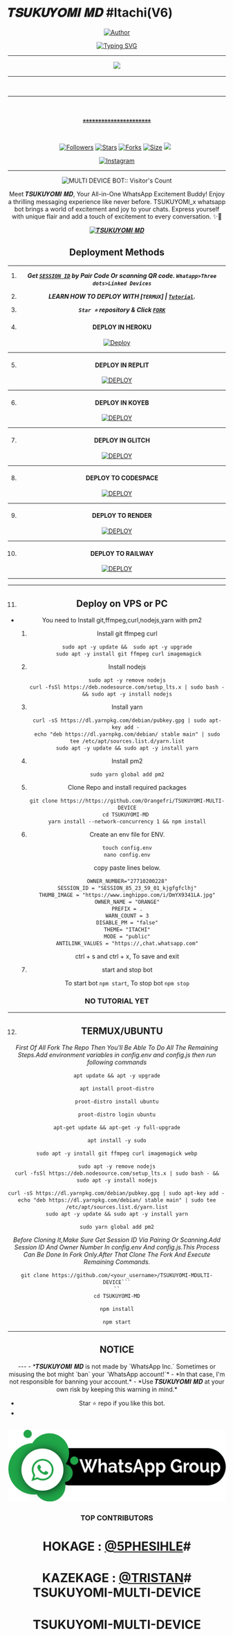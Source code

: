 # 𝑻𝑺𝑼𝑲𝑼𝒀𝑶𝑴𝑰 𝑴𝑫    #Itachi(V6)
<p align="center">
<a href="https://github.com/Orangefri/TSUKUYOMI-MULTI-DEVICE"><img title="Author" src="https://files.catbox.moe/qf4ipv.jpg?style=for-the-badge&logo=github"></a>


<div align="center">
<a href="https://youtube.com/@hoekagetech?si=NLKL8ZSZwGL2Gjmj/"><img src="https://readme-typing-svg.demolab.com?font=Ribeye&size=50&pause=1000&color=G0B1&center=true&width=910&height=100&lines=Don't+Forget+To+Subscribe;my+YouTube+Channel;PROGRAM+By+Orange+Fri" alt="Typing SVG" /></a>
  

----------

<a><img src='https://i.imgur.com/LyHic3i.gif'/></a>

-------

 <p align="center">
  <a href="#"><img src="http://readme-typing-svg.herokuapp.com?color=00008B&center=true&vCenter=true&multiline=false&lines=`INFINITE+-+TSUKUYOMI+-+MD+WHATSAPP+BOT`" alt="">

------------


<br>

`❀❀❀❀❀❀❀❀❀❀❀❀❀❀❀❀❀❀❀❀❀❀`

<br>

  <p align="center">
<a href="https://github.com/Orangefri/TSUKUYOMI-MULTI-DEVICE/followers"><img title="Followers" src="https://img.shields.io/github/followers/TSUKUYOMI?color=blue&style=flat-square"></a>
<a href="https://github.com/Orangefri/TSUKUYOMI-MULTI-DEVICE/stargazers/"><img title="Stars" src="https://img.shields.io/github/stars/Orangefri/TSUKUYOMI-MD?color=blue&style=flat-square"></a>
<a href="https://github.com/Orangefri/TSUKUYOMI-MULTI-DEVICE/network/members"><img title="Forks" src="https://img.shields.io/github/forks/https://github.com/Orangefri/TSUKUYOMI-MD?color=blue&style=flat-square"></a>
<a href="https://github.com/Orangefri/TSUKUYOMI-MULTI-DEVICE/"><img title="Size" src="https://github.com/Orangefri/TSUKUYOMI-MULTI-DEVICE?style=flat-square&color=green"></a>
<a href="https://github.com/Orangefri/TSUKUYOMI-MULTI-DEVICE/graphs/commit-activity"><img height="20" src="https://img.shields.io/badge/Maintained%3F-yes-green.svg"></a>&nbsp;&nbsp;
</p>
<p align='center'>
</p>
   
<p align="center">

  <a aria-label="Join our chats" href="https://www.instagram.com/tsukuyomi_md/profilecard/?igsh=ajRoZTNrbzU3MjNu" target="_blank">
    <img alt="Instagram" src="https://img.shields.io/badge/Follow-25D366?style=for-the-badge&logo=instagram&logoColor=white" />
  </a>
 

---


 <p align="center"><img src="https://profile-counter.glitch.me/{TSUKUYOMI-MD}/count.svg" alt="MULTI DEVICE BOT:: Visitor's Count" old_src="https://profile-counter.glitch.me/{MULTI DEVICE BOT}/count.svg" /></p>


  <p align="center"> Meet 𝑻𝑺𝑼𝑲𝑼𝒀𝑶𝑴𝑰 𝑴𝑫, Your All-in-One WhatsApp Excitement Buddy! Enjoy a thrilling messaging experience like never before. TSUKUYOMI_x whatsapp bot brings a world of excitement and joy to your chats. Express yourself with unique flair and add a touch of excitement to every conversation. ✨🤖 </p
  
  <a href="https://github.com/Orangefri/TSUKUYOMI-MULTI-DEVICE/fork"><img title="𝑻𝑺𝑼𝑲𝑼𝒀𝑶𝑴𝑰 𝑴𝑫" src="https://img.shields.io/badge/FORK-𝑻𝑺𝑼𝑲𝑼𝒀𝑶𝑴𝑰 𝑴𝑫-h?color=red&style=for-the-badge&logo=stackshare"></a>


 

 
## Deployment Methods
---

1. ***Get [`SESSION ID`](https://suhail-md-vtsf.onrender.com/)  by Pair Code Or scanning QR code. `Whatapp>Three dots>Linked Devices`***

5.  ***LEARN HOW TO DEPLOY WITH [`TERMUX`] | [`Tutorial`](https://youtube.com/@hoekagetech).***
6.  ***`Star ⭐` repository & Click [`FORK`](https://github.com/Orangefri/TSUKUYOMI-MULTI-DEVICE)***
   
7.  #### DEPLOY IN HEROKU 

[![Deploy](https://www.herokucdn.com/deploy/button.svg)](https://heroku.com/deploy?template=new)

--------
5.  #### DEPLOY IN REPLIT

   <a href='https://replit.com/@luthermikasa/TSUKUYOMI-MD?v=1' target="_blank"><img alt='DEPLOY' src='https://img.shields.io/badge/-REPLIT-orange?style=for-the-badge&logo=replit&logoColor=white'/></a>

--------
6.  #### DEPLOY IN KOYEB

<a href='https://app.koyeb.com/auth/signin' target="_blank"><img alt='DEPLOY' src='https://img.shields.io/badge/-KOYEB-blue?style=for-the-badge&logo=koyeb&logoColor=white'/></a>

--------
7.  #### DEPLOY IN GLITCH

<a href='https://glitch.com/signup' target="_blank"><img alt='DEPLOY' src='https://img.shields.io/badge/GLITCH-h?color=pink&style=for-the-badge&logo=glitch'/></a></p>

--------

8.  #### DEPLOY TO CODESPACE

<a href='https://github.com/codespaces/new' target="_blank"><img alt='DEPLOY' src='https://img.shields.io/badge/CODESPACE-h?color=navy&style=for-the-badge&logo=visualstudiocode'/></a></p>

--------

9. #### DEPLOY TO RENDER

<a href='https://dashboard.render.com' target="_blank"><img alt='DEPLOY' src='https://img.shields.io/badge/RENDER-h?color=maroon&style=for-the-badge&logo=render'/></a></p>

--------
10. #### DEPLOY TO RAILWAY

<a href='https://railway.app/new' target="_blank"><img alt='DEPLOY' src='https://img.shields.io/badge/RAILWAY-h?color=black&style=for-the-badge&logo=railway'/></a></p>

--------


---

11. ## Deploy on VPS or PC
- You need to Install git,ffmpeg,curl,nodejs,yarn with pm2 
   1. Install git ffmpeg curl 
      ``` 
       sudo apt -y update &&  sudo apt -y upgrade 
       sudo apt -y install git ffmpeg curl imagemagick
      ``` 
   2. Install nodejs  
      ```   
      sudo apt -y remove nodejs
      curl -fsSl https://deb.nodesource.com/setup_lts.x | sudo bash - && sudo apt -y install nodejs
      ```
  
   3. Install yarn
      ```
      curl -sS https://dl.yarnpkg.com/debian/pubkey.gpg | sudo apt-key add - 
      echo "deb https://dl.yarnpkg.com/debian/ stable main" | sudo tee /etc/apt/sources.list.d/yarn.list
      sudo apt -y update && sudo apt -y install yarn
      ```  
  
   4. Install pm2
      ```
      sudo yarn global add pm2
      ```
  
   5. Clone Repo and install required packages
      ```
      git clone https://https://github.com/Orangefri/TSUKUYOMI-MULTI-DEVICE
      cd TSUKUYOMI-MD 
      yarn install --network-concurrency 1 && npm install
      ```

   6. Create an env file for ENV. 
      ```
      touch config.env
      nano config.env
      ```
      copy paste lines below.

      ```
      OWNER_NUMBER="27710200228"
      SESSION_ID = "SESSION_85_23_59_01_kjgfgfclhj"
      THUMB_IMAGE = "https://www.imghippo.com/i/DmYX9341LA.jpg"
      OWNER_NAME = "ORANGE"
      PREFIX = .
      WARN_COUNT = 3
      DISABLE_PM = "false"
      THEME= "ITACHI"
      MODE = "public"
      ANTILINK_VALUES = "https://,chat.whatsapp.com"
      
      ```
      ctrl + s and ctrl + x, To save and exit

   7. start and stop bot
 
      To start bot ``` npm start ```,
      To stop bot ``` npm stop ```

### NO TUTORIAL YET

-------

12.   ## TERMUX/UBUNTU
_First Of All Fork The Repo Then You'll Be Able To Do All The Remaining Steps.Add environment variables in config.env and config.js then run
following commands_
```
apt update && apt -y upgrade
```
```
apt install proot-distro
```
```
proot-distro install ubuntu
```
```
proot-distro login ubuntu
```
```
apt-get update && apt-get -y full-upgrade
```
```
apt install -y sudo
```
```
sudo apt -y install git ffmpeg curl imagemagick webp
```
```
sudo apt -y remove nodejs
curl -fsSl https://deb.nodesource.com/setup_lts.x | sudo bash - && sudo apt -y install nodejs
```
```
curl -sS https://dl.yarnpkg.com/debian/pubkey.gpg | sudo apt-key add - 
echo "deb https://dl.yarnpkg.com/debian/ stable main" | sudo tee /etc/apt/sources.list.d/yarn.list
sudo apt -y update && sudo apt -y install yarn
```
```
sudo yarn global add pm2
```
_Before Cloning It,Make Sure Get Session ID Via Pairing Or Scanning.Add Session ID And Owner Number In config.env And config.js.This Process Can Be Done In Fork Only.After That Clone The Fork And Execute Remaining Commands._

```
git clone https://github.com/<your_username>/TSUKUYOMI-MDULTI-DEVICE```
``
cd TSUKUYOMI-MD
```
```
npm install
```
```
npm start
```
  
 ---
 
<h2 align="center">  NOTICE </h2>
---
- *𝑻𝑺𝑼𝑲𝑼𝒀𝑶𝑴𝑰 𝑴𝑫 is not made by `WhatsApp Inc.` Sometimes or misusing the bot might `ban` your `WhatsApp account!`*
- *In that case, I'm not responsible for banning your account.*
- *Use 𝑻𝑺𝑼𝑲𝑼𝒀𝑶𝑴𝑰 𝑴𝑫 at your own risk by keeping this warning in mind.*
 

- Star ⭐ repo if you like this bot.
- 
[![JOIN WHATSAPP SUPPORT](https://raw.githubusercontent.com/Neeraj-x0/Neeraj-x0/main/photos/suddidina-join-whatsapp.png)](https://chat.whatsapp.com/CicqD04sNCJ37j13LiI51p)
--------


### TOP CONTRIBUTORS

# HOKAGE : [@5PHESIHLE](https://github.com/Orangefri)#

# KAZEKAGE : [@TRISTAN](https://github.com/Tristan7122)# TSUKUYOMI-MULTI-DEVICE


# TSUKUYOMI-MULTI-DEVICE

